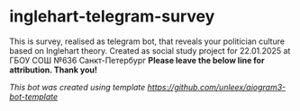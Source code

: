# inglehart-telegram-survey
This is survey, realised as telegram bot, that reveals your politician culture based on Inglehart theory.
Created as social study project for 22.01.2025 at ГБОУ СОШ №636 Санкт-Петербург
**Please leave the below line for attribution. Thank you!**

*This bot was created using template https://github.com/unleex/aiogram3-bot-template*